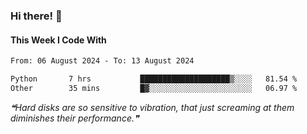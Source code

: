 ### Hi there! 👋

#### This Week I Code With
<!--START_SECTION:waka-->

```txt
From: 06 August 2024 - To: 13 August 2024

Python       7 hrs           ████████████████████▒░░░░   81.54 %
Other        35 mins         █▓░░░░░░░░░░░░░░░░░░░░░░░   06.97 %
```

<!--END_SECTION:waka-->

<!--STARTS_HERE_QUOTE_README-->
<i>❝Hard disks are so sensitive to vibration, that just screaming at them diminishes their performance.❞</i>
<!--ENDS_HERE_QUOTE_README-->
